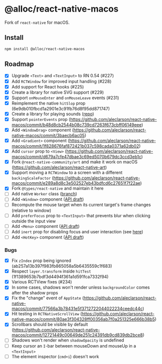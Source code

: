 # @alloc/react-native-macos

Fork of `react-native` for macOS.

## Install

```sh
npm install @alloc/react-native-macos
```

## Roadmap

- [x] Upgrade `<Text>` and `<TextInput>` to RN 0.54 (#227)
- [x] Add `RCTWindow` for improved input handling (#228)
- [x] Add support for React hooks (#225)
- [x] Create a library for native SVG support (#229)
- [x] Support `onMouseEnter` and `onMouseLeave` events (#231)
- [x] Reimplement the native `hitSlop` prop (6e9db010fbcd1a2901e3c91fb76d8f95dd871747)
- [x] Create a library for playing sounds ([repo](https://github.com/alloc/react-native-sound))
- [x] Support `pointerEvents` prop (https://github.com/aleclarson/react-native-macos/commit/b48d8cb2544b08c739cd7263f673cbff06149eee)
- [x] Add `<WindowDrag>` component (https://github.com/aleclarson/react-native-macos/commit/3baecb6ac05)
- [x] Add `<Gradient>` component (https://github.com/aleclarson/react-native-macos/commit/1f828676faf872421b037c598cada0371a62db02)
- [x] Add `cursor` prop to `<View>` (https://github.com/aleclarson/react-native-macos/commit/d679a7cfe47dbae3c69ed5070b679dc3ccd3eb1c)
- [x] Fork `@react-native-community/art` and make it work on macOS (https://github.com/aleclarson/react-native-art)
- [x] Support moving a `RCTWindow` to a screen with a different `backingScaleFactor` (https://github.com/aleclarson/react-native-macos/commit/e289a8d8c3e502527eb43bdfcd6c27651f7f22ae)
- [x] Fork `@types/react-native` and maintain it here
- [ ] Add native `Worker` class ([branch](https://github.com/aleclarson/react-native-macos/tree/worker))
- [ ] Add `<Window>` component ([API draft](https://gist.github.com/aleclarson/1eb38f8a1560a910692b624325d38767))
- [ ] Recompute the mouse target when its current target's frame changes (relative to window)
- [ ] Add `preferFocus` prop to `<TextInput>` that prevents blur when clicking outside the input view
- [ ] Add `<Menu>` component ([API draft](https://gist.github.com/aleclarson/219105fc77658e1da620a17b2e05b1de))
- [ ] Add `inert` prop for disabling focus and user interaction (see [here](https://html.spec.whatwg.org/multipage/interaction.html#inert))
- [ ] Add `<HotKey>` component ([API draft](https://gist.github.com/aleclarson/6c609884fc08c20492c8722eed17acc1))

### Bugs
- [x] Fix `zIndex` prop being ignored (ab257a13b397f983fb865058a5b6435559c1f683)
- [x] Respect `layer.transform` inside `hitTest` (1f1389653b7bdf3d4494f361a1d591fca7332f94)
- [x] Various RCTView fixes (#234)
- [x] In some cases, shadows won't render unless `backgroundColor` comes after the shadow props
- [x] Fix the "change" event of `AppState` (https://github.com/aleclarson/react-native-macos/commit/77566a3b78431e5f3712722044022234ceedc44c)
- [x] Hit testing in `RCTNativeScrollView` (https://github.com/aleclarson/react-native-macos/commit/80ae3f304328ff00356ab7f0a251325e666b38b5)
- [x] Scrollbars should be visible by default (https://github.com/aleclarson/react-native-macos/commit/12721449c00649de251c24391db9cd839db2bce8)
- [ ] Shadows won't render when `shadowOpacity` is undefined
- [ ] Keep cursor an `I`-bar between mouseDown and mouseUp in a `<TextInput>`
- [ ] The element inspector (`cmd+i`) doesn't work
